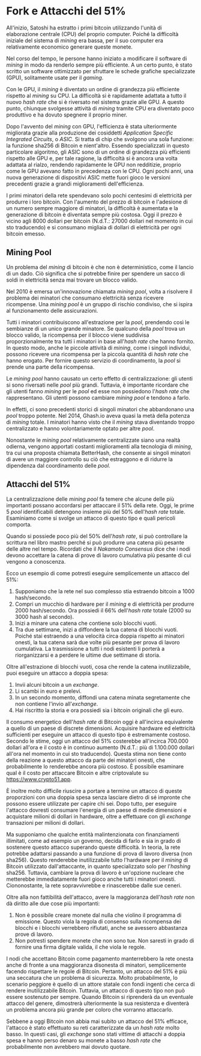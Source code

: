 # Fork e Attacchi del 51%

All'inizio, Satoshi ha estratto i primi bitcoin utilizzando l'unità di elaborazione centrale (CPU) del proprio computer. Poiché la difficoltà iniziale del sistema di *mining* era bassa, per il suo computer era relativamente economico generare queste monete.

Nel corso del tempo, le persone hanno iniziato a modificare il software di *mining* in modo da renderlo sempre più efficiente. A un certo punto, è stato scritto un software ottimizzato per sfruttare le schede grafiche specializzate (GPU), solitamente usate per il *gaming*.

Con le GPU, il *mining* è diventato un ordine di grandezza più efficiente rispetto al *mining* su CPU. La difficoltà si è rapidamente adattata a tutto il nuovo *hash rate* che si è riversato nel sistema grazie alle GPU. A questo punto, chiunque svolgesse attività di *mining* tramite CPU era diventato poco produttivo e ha dovuto spegnere il proprio miner.

Dopo l'avvento del *mining* con GPU, l'efficienza è stata ulteriormente migliorata grazie alla produzione dei cosiddetti *Application Specific Integrated Circuits*, o *ASIC*. Si tratta di chip che svolgono una sola funzione: la funzione sha256 di Bitcoin e nient'altro. Essendo specializzati in questo particolare algoritmo, gli ASIC sono di un ordine di grandezza più efficienti rispetto alle GPU e, per tale ragione, la difficoltà si è ancora una volta adattata al rialzo, rendendo rapidamente le GPU non redditizie, proprio come le GPU avevano fatto in precedenza con le CPU. Ogni pochi anni, una nuova generazione di dispositivi ASIC mette fuori gioco le versioni precedenti grazie a grandi miglioramenti dell'efficienza.

I primi minatori della rete spendevano solo pochi centesimi di elettricità per produrre i loro bitcoin. Con l'aumento del prezzo di bitcoin e l'adesione di un numero sempre maggiore di minatori, la difficoltà è aumentata e la generazione di bitcoin è diventata sempre più costosa. Oggi il prezzo è vicino agli 8000 dollari per bitcoin (N.d.T.: 27000 dollari nel momento in cui sto traducendo) e si consumano migliaia di dollari di elettricità per ogni bitcoin emesso.

## Mining Pool

Un problema del *mining* di bitcoin è che non è deterministico, come il lancio di un dado. Ciò significa che si potrebbe finire per spendere un sacco di soldi in elettricità senza mai trovare un blocco valido.

Nel 2010 è emersa un'innovazione chiamata *mining pool*, volta a risolvere il problema dei minatori che consumano elettricità senza ricevere ricompense. Una *mining pool* è un gruppo di rischio condiviso, che si ispira al funzionamento delle assicurazioni.

Tutti i minatori contribuiscono all'estrazione per la *pool*, prendendo così le sembianze di un unico grande minatore. Se qualcuno della *pool* trova un blocco valido, la ricompensa per il blocco viene suddivisa proporzionalmente tra tutti i minatori in base all'*hash rate* che hanno fornito. In questo modo, anche le piccole attività di *mining*, come i singoli individui, possono ricevere una ricompensa per la piccola quantità di *hash rate* che hanno erogato. Per fornire questo servizio di coordinamento, la *pool* si prende una parte della ricompensa.

Le *mining pool* hanno causato un certo effetto di centralizzazione: gli utenti si sono riversati nelle *pool* più grandi. Tuttavia, è importante ricordare che gli utenti fanno *mining* per le *pool* ed esse non possiedono l'*hash rate* che rappresentano. Gli utenti possono cambiare *mining pool* e tendono a farlo.

In effetti, ci sono precedenti storici di singoli minatori che abbandonano una *pool* troppo potente. Nel 2014, Ghash.io aveva quasi la metà della potenza di *mining* totale. I minatori hanno visto che il *mining* stava diventando troppo centralizzato e hanno volontariamente optato per altre *pool*. 

Nonostante le *mining pool* relativamente centralizzate siano una realtà odierna, vengono apportati costanti miglioramenti alla tecnologia di *mining*, tra cui una proposta chiamata BetterHash, che consente ai singoli minatori di avere un maggiore controllo su ciò che estraggono e di ridurre la dipendenza dal coordinamento delle *pool*.

## Attacchi del 51%

La centralizzazione delle *mining pool* fa temere che alcune delle più importanti possano accordarsi per attaccare il 51% della rete. Oggi, le prime 5 *pool* identificabili detengono insieme più del 50% dell'*hash rate* totale. Esaminiamo come si svolge un attacco di questo tipo e quali pericoli comporta. 

Quando si possiede poco più del 50% dell'*hash rate*, si può controllare la scrittura nel libro mastro perché si può produrre una catena più pesante delle altre nel tempo. Ricordati che il *Nakamoto Consensus* dice che i nodi devono accettare la catena di prove di lavoro cumulativa più pesante di cui vengono a conoscenza.

Ecco un esempio di come potresti eseguire semplicemente un attacco del 51%:

1. Supponiamo che la rete nel suo complesso stia estraendo bitcoin a 1000 hash/secondo.
2. Compri un mucchio di hardware per il *mining* e di elettricità per produrre 2000 hash/secondo. Ora possiedi il 66% dell'*hash rate* totale (2000 su 3000 hash al secondo).
3. Inizi a minare una catena che contiene solo blocchi vuoti.
4. Tra due settimane, inizi a diffondere la tua catena di blocchi vuoti. Poiché stai estraendo a una velocità circa doppia rispetto ai minatori onesti, la tua catena sarà due volte più pesante per prova di lavoro cumulativa. La trasmissione a tutti i nodi esistenti li porterà a riorganizzarsi e a perdere le ultime due settimane di storia.

Oltre all'estrazione di blocchi vuoti, cosa che rende la catena inutilizzabile, puoi eseguire un attacco a doppia spesa:

1. Invii alcuni bitcoin a un *exchange*.
2. Li scambi in euro e prelevi.
3. In un secondo momento, diffondi una catena minata segretamente che non contiene l'invio all'*exchange*.
4. Hai riscritto la storia e ora possiedi sia i bitcoin originali che gli euro.

Il consumo energetico dell'*hash rate* di Bitcoin oggi è all'incirca equivalente a quello di un paese di discrete dimensioni. Acquisire hardware ed elettricità sufficienti per eseguire un attacco di questo tipo è estremamente costoso. Secondo le stime, oggi un attacco del 51% costerebbe all'incirca 700.000 dollari all'ora e il costo è in continuo aumento (N.d.T.: più di 1.100.000 dollari all'ora nel momento in cui sto traducendo). Questa stima non tiene conto della reazione a questo attacco da parte dei minatori onesti, che probabilmente lo renderebbe ancora più costoso. È possibile esaminare qual è il costo per attaccare Bitcoin e altre criptovalute su <https://www.crypto51.app>.

È inoltre molto difficile riuscire a portare a termine un attacco di queste proporzioni con una doppia spesa senza lasciare dietro di sé impronte che possono essere utilizzate per capire chi sei. Dopo tutto, per eseguire l'attacco dovresti consumare l'energia di un paese di medie dimensioni e acquistare milioni di dollari in hardware, oltre a effettuare con gli *exchange* transazioni per milioni di dollari.

Ma supponiamo che qualche entità malintenzionata con finanziamenti illimitati, come ad esempio un governo, decida di farlo e sia in grado di sostenere questo attacco superando queste difficoltà. In teoria, la rete potrebbe adattarsi passando a una funzione di prova di lavoro diversa (non sha256). Questo renderebbe inutilizzabile tutto l'hardware per il *mining* di Bitcoin utilizzato dall'attaccante, in quanto specializzato solo per l'*hashing* sha256. Tuttavia, cambiare la prova di lavoro è un'opzione nucleare che metterebbe immediatamente fuori gioco anche tutti i minatori onesti. Ciononostante, la rete sopravvivrebbe e rinascerebbe dalle sue ceneri.

Oltre alla non fattibilità dell'attacco, avere la maggioranza dell'*hash rate* non dà diritto alle due cose più importanti:

1. Non è possibile creare monete dal nulla che violino il programma di emissione. Questo viola la regola di consenso sulla ricompensa dei blocchi e i blocchi verrebbero rifiutati, anche se avessero abbastanza prove di lavoro.
2. Non potresti spendere monete che non sono tue. Non saresti in grado di fornire una firma digitale valida, il che viola le regole.

I nodi che accettano Bitcoin come pagamento manterrebbero la rete onesta anche di fronte a una maggioranza disonesta di minatori, semplicemente facendo rispettare le regole di Bitcoin. Pertanto, un attacco del 51% è più una seccatura che un problema di sicurezza. Molto probabilmente, lo scenario peggiore è quello di un attore statale con fondi ingenti che cerca di rendere inutilizzabile Bitcoin. Tuttavia, un attacco di questo tipo non può essere sostenuto per sempre. Quando Bitcoin si riprenderà da un eventuale attacco del genere, dimostrerà ulteriormente la sua resistenza e diventerà un problema ancora più grande per coloro che vorranno attaccarlo.

Sebbene a oggi Bitcoin non abbia mai subito un attacco del 51% efficace, l'attacco è stato effettuato su reti caratterizzate da un *hash rate* molto basso. In questi casi, gli *exchange* sono stati vittime di attacchi a doppia spesa e hanno perso denaro su monete a basso *hash rate* che probabilmente non avrebbero mai dovuto quotare.
